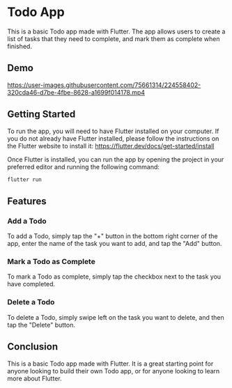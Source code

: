 # Todo App

This is a basic Todo app made with Flutter. The app allows users to create a list of tasks that they need to complete, and mark them as complete when finished.

## Demo
https://user-images.githubusercontent.com/75661314/224558402-320cda46-d7be-4fbe-8628-a1699f014178.mp4

## Getting Started

To run the app, you will need to have Flutter installed on your computer. If you do not already have Flutter installed, please follow the instructions on the Flutter website to install it: <https://flutter.dev/docs/get-started/install>

Once Flutter is installed, you can run the app by opening the project in your preferred editor and running the following command:

```bash
flutter run
```

## Features

### Add a Todo

To add a Todo, simply tap the "+" button in the bottom right corner of the app, enter the name of the task you want to add, and tap the "Add" button.

### Mark a Todo as Complete

To mark a Todo as complete, simply tap the checkbox next to the task you have completed.

### Delete a Todo

To delete a Todo, simply swipe left on the task you want to delete, and then tap the "Delete" button.

## Conclusion

This is a basic Todo app made with Flutter. It is a great starting point for anyone looking to build their own Todo app, or for anyone looking to learn more about Flutter.
